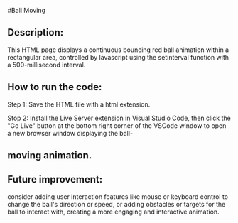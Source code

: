 #Ball Moving
## Description:

This HTML page displays a continuous bouncing red ball animation within a rectangular area, controlled by lavascript using the setinterval function with a 500-millisecond interval.

## How to run the code:

Step 1: Save the HTML file with a html extension.

Stop 2: Install the Live Server extension in Visual Studio Code, then click the "Go Live" button at the bottom right corner of the VSCode window to open a new browser window displaying the ball-

## moving animation.

## Future improvement:

consider adding user interaction features like mouse or keyboard control to change the ball's direction or speed, or adding obstacles or targets for the ball to interact with, creating a more engaging and interactive animation.

